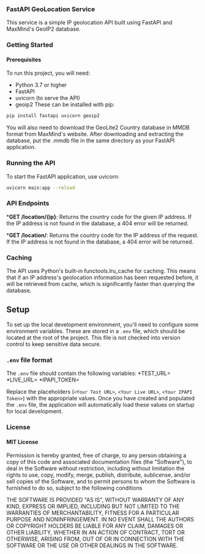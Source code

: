 ### FastAPI GeoLocation Service
This service is a simple IP geolocation API built using FastAPI and MaxMind's GeoIP2 database.

### Getting Started
#### Prerequisites
To run this project, you will need:

* Python 3.7 or higher
* FastAPI
* uvicorn (to serve the API)
* geoip2
These can be installed with pip:

```bash
pip install fastapi uvicorn geoip2
```
You will also need to download the GeoLite2 Country database in MMDB format from MaxMind's website. After downloading and extracting the database, put the .mmdb file in the same directory as your FastAPI application.

### Running the API
To start the FastAPI application, use uvicorn:

```bash
uvicorn main:app --reload
```
### API Endpoints
***GET /location/{ip}**: Returns the country code for the given IP address. If the IP address is not found in the database, a 404 error will be returned.

***GET /location/**: Returns the country code for the IP address of the request. If the IP address is not found in the database, a 404 error will be returned.

### Caching
The API uses Python's built-in functools.lru_cache for caching. This means that if an IP address's geolocation information has been requested before, it will be retrieved from cache, which is significantly faster than querying the database.

## Setup

To set up the local development environment, you'll need to configure some environment variables. These are stored in a `.env` file, which should be located at the root of the project. This file is not checked into version control to keep sensitive data secure.

### `.env` file format

The `.env` file should contain the following variables:
*TEST_URL=<Your Test URL>
*LIVE_URL=<Your Live URL>
*IPAPI_TOKEN=<Your IPAPI Token>

Replace the placeholders (`<Your Test URL>`, `<Your Live URL>`, `<Your IPAPI Token>`) with the appropriate values.
Once you have created and populated the `.env` file, the application will automatically load these values on startup for local development.

### License
#### MIT License
Permission is hereby granted, free of charge, to any person obtaining a copy of this code and associated documentation files (the "Software"), to deal in the Software without restriction, including without limitation the rights to use, copy, modify, merge, publish, distribute, sublicense, and/or sell copies of the Software, and to permit persons to whom the Software is
furnished to do so, subject to the following conditions

THE SOFTWARE IS PROVIDED "AS IS", WITHOUT WARRANTY OF ANY KIND, EXPRESS OR IMPLIED, INCLUDING BUT NOT LIMITED TO THE WARRANTIES OF MERCHANTABILITY,
FITNESS FOR A PARTICULAR PURPOSE AND NONINFRINGEMENT. IN NO EVENT SHALL THE AUTHORS OR COPYRIGHT HOLDERS BE LIABLE FOR ANY CLAIM, DAMAGES OR OTHER
LIABILITY, WHETHER IN AN ACTION OF CONTRACT, TORT OR OTHERWISE, ARISING FROM, OUT OF OR IN CONNECTION WITH THE SOFTWARE OR THE USE OR OTHER DEALINGS IN THE SOFTWARE.
